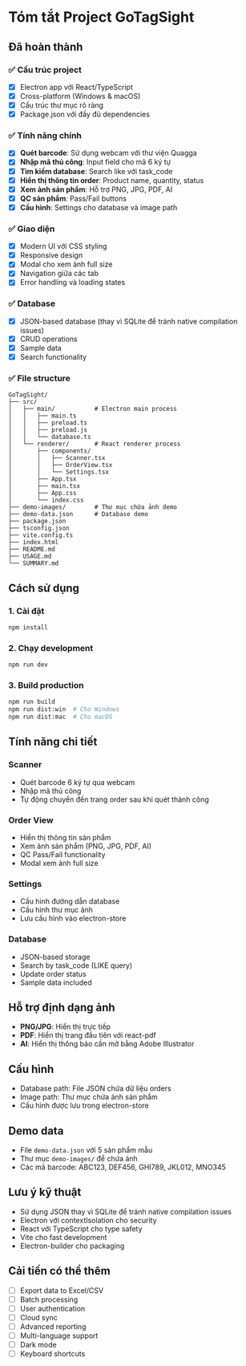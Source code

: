 # Tóm tắt Project GoTagSight

## Đã hoàn thành

### ✅ Cấu trúc project
- [x] Electron app với React/TypeScript
- [x] Cross-platform (Windows & macOS)
- [x] Cấu trúc thư mục rõ ràng
- [x] Package.json với đầy đủ dependencies

### ✅ Tính năng chính
- [x] **Quét barcode**: Sử dụng webcam với thư viện Quagga
- [x] **Nhập mã thủ công**: Input field cho mã 6 ký tự
- [x] **Tìm kiếm database**: Search like với task_code
- [x] **Hiển thị thông tin order**: Product name, quantity, status
- [x] **Xem ảnh sản phẩm**: Hỗ trợ PNG, JPG, PDF, AI
- [x] **QC sản phẩm**: Pass/Fail buttons
- [x] **Cấu hình**: Settings cho database và image path

### ✅ Giao diện
- [x] Modern UI với CSS styling
- [x] Responsive design
- [x] Modal cho xem ảnh full size
- [x] Navigation giữa các tab
- [x] Error handling và loading states

### ✅ Database
- [x] JSON-based database (thay vì SQLite để tránh native compilation issues)
- [x] CRUD operations
- [x] Sample data
- [x] Search functionality

### ✅ File structure
```
GoTagSight/
├── src/
│   ├── main/           # Electron main process
│   │   ├── main.ts
│   │   ├── preload.ts
│   │   ├── preload.js
│   │   └── database.ts
│   └── renderer/       # React renderer process
│       ├── components/
│       │   ├── Scanner.tsx
│       │   ├── OrderView.tsx
│       │   └── Settings.tsx
│       ├── App.tsx
│       ├── main.tsx
│       ├── App.css
│       └── index.css
├── demo-images/        # Thư mục chứa ảnh demo
├── demo-data.json      # Database demo
├── package.json
├── tsconfig.json
├── vite.config.ts
├── index.html
├── README.md
├── USAGE.md
└── SUMMARY.md
```

## Cách sử dụng

### 1. Cài đặt
```bash
npm install
```

### 2. Chạy development
```bash
npm run dev
```

### 3. Build production
```bash
npm run build
npm run dist:win  # Cho Windows
npm run dist:mac  # Cho macOS
```

## Tính năng chi tiết

### Scanner
- Quét barcode 6 ký tự qua webcam
- Nhập mã thủ công
- Tự động chuyển đến trang order sau khi quét thành công

### Order View
- Hiển thị thông tin sản phẩm
- Xem ảnh sản phẩm (PNG, JPG, PDF, AI)
- QC Pass/Fail functionality
- Modal xem ảnh full size

### Settings
- Cấu hình đường dẫn database
- Cấu hình thư mục ảnh
- Lưu cấu hình vào electron-store

### Database
- JSON-based storage
- Search by task_code (LIKE query)
- Update order status
- Sample data included

## Hỗ trợ định dạng ảnh
- **PNG/JPG**: Hiển thị trực tiếp
- **PDF**: Hiển thị trang đầu tiên với react-pdf
- **AI**: Hiển thị thông báo cần mở bằng Adobe Illustrator

## Cấu hình
- Database path: File JSON chứa dữ liệu orders
- Image path: Thư mục chứa ảnh sản phẩm
- Cấu hình được lưu trong electron-store

## Demo data
- File `demo-data.json` với 5 sản phẩm mẫu
- Thư mục `demo-images/` để chứa ảnh
- Các mã barcode: ABC123, DEF456, GHI789, JKL012, MNO345

## Lưu ý kỹ thuật
- Sử dụng JSON thay vì SQLite để tránh native compilation issues
- Electron với contextIsolation cho security
- React với TypeScript cho type safety
- Vite cho fast development
- Electron-builder cho packaging

## Cải tiến có thể thêm
- [ ] Export data to Excel/CSV
- [ ] Batch processing
- [ ] User authentication
- [ ] Cloud sync
- [ ] Advanced reporting
- [ ] Multi-language support
- [ ] Dark mode
- [ ] Keyboard shortcuts 